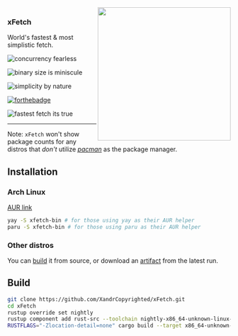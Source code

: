 <img src="https://codeberg.org/XDR/.profile/raw/branch/main/random/xfetch.jpg" align="right" width="300">

### xFetch

World's fastest & most simplistic fetch.

![concurrency fearless](./docs/concurrency-fearless.svg)

![binary size is miniscule](./docs/binary-size-miniscule.svg)

![simplicity by nature](./docs/simplicity-by-nature.svg)

[![forthebadge](https://forthebadge.com/images/badges/made-with-rust.svg)](https://forthebadge.com)

![fastest fetch its true](./docs/world's-fastest-fetch-it's-true!.svg)

---

Note: `xFetch` won't show package counts for any distros that *don't* utilize *[pacman](https://wiki.archlinux.org/title/pacman)* as the package manager.

## Installation

### Arch Linux

[AUR link](https://aur.archlinux.org/packages/xfetch-bin)

```sh
yay -S xfetch-bin # for those using yay as their AUR helper
paru -S xfetch-bin # for those using paru as their AUR helper
```

### Other distros

You can [build](#build) it from source, or download an [artifact](https://github.com/XandrCopyrighted/xFetch/actions/workflows/rust.yml) from the latest run.

## Build

```sh
git clone https://github.com/XandrCopyrighted/xFetch.git
cd xFetch
rustup override set nightly
rustup component add rust-src --toolchain nightly-x86_64-unknown-linux-gnu
RUSTFLAGS="-Zlocation-detail=none" cargo build --target x86_64-unknown-linux-gnu --profile optimized-build -Z build-std=std,panic_abort -Z build-std-features=panic_immediate_abort
```
